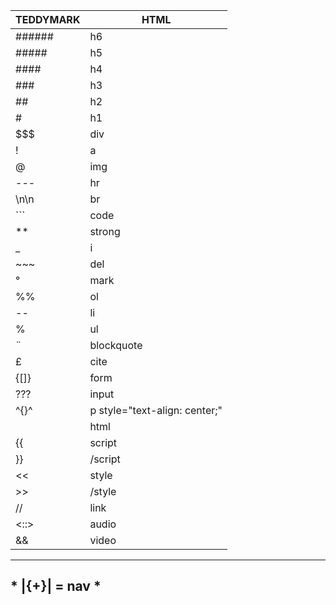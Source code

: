 |TEDDYMARK|HTML|
|---------|----|
| ######  | h6 |
|  #####  | h5 |
|  ####   | h4 |
|   ###   |h3 |
|   ##    | h2|
|   #     | h1|
|   $$$   |div|
|    !    |a|
|    @  |img|
| --- |hr|
|\n\n| br|
| ``` | code |
| ** |strong|
| _ | i | 
| ~~~ | del|
|°| mark |
|%%|ol|
|--| li |
|%| ul|
|¨|blockquote|
|£|cite|     
|{[]}|form|
|???|input|
|^{}^|p style="text-align: center;"|
|<html>| html
|{{| script|
|}}| /script|
|<<| style|
|>>| /style|
|//| link|
|<::>| audio|
|&& | video|
---

## * |{+}| = nav *
